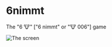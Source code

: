 # 6nimmt

The "6 :cow:" ["6 nimmt" or ":cow: 006"] game

![The screen](https://raw.github.com/nksoff/6nimmt/master/screen.png)
